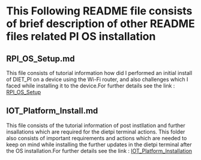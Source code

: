 # This Following README file consists of brief description of other README files related PI OS installation

## RPI_OS_Setup.md

This file consists of tutorial information how did I performed an initial install of DIET_PI on a device using the Wi-Fi router,
and also challenges which I faced while installing it to the device.For further details see the link : 
[RPI_OS_Setup](https://github.com/mudith2497/VU_FALL22_IOT_CLASS/blob/main/RPI_BOOT_WIFI_tutorial/RPI_OS_Setup.md)

## IOT_Platform_Install.md

This file consists of the tutorial information of post instllation and further insallations which are required for the dietpi terminal actions.
This folder also consists of important requirements and actions which are needed to keep on mind while installing the further updates in the dietpi terminal after the OS installation.For further details see the link : 
[IOT_Platform_Installation](https://github.com/mudith2497/VU_FALL22_IOT_CLASS/blob/main/RPI_BOOT_WIFI_tutorial/IOT_Platform_Install.md)


